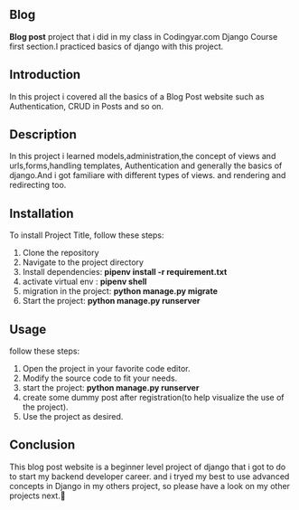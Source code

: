 ## **Blog**

 **Blog post** project that i did in my class in Codingyar.com Django Course first section.I practiced basics of django with this project.

## **Introduction**

In this project i covered all the basics of a Blog Post website such as Authentication, CRUD in Posts and so on.

##  **Description**
In this project i learned models,administration,the concept of views and urls,forms,handling templates, Authentication and generally the basics of django.And i got familiare with different types of views.
and rendering and redirecting too.

## **Installation**

To install Project Title, follow these steps:

1. Clone the repository
2. Navigate to the project directory
3. Install dependencies: **pipenv install -r requirement.txt**
4. activate virtual env :  **pipenv shell**
5. migration in the project: **python manage.py migrate** 
6. Start the project: **python manage.py runserver**

## **Usage**

follow these steps:

1. Open the project in your favorite code editor.
2. Modify the source code to fit your needs.
3. start the project: **python manage.py runserver**
4. create some dummy post after registration(to help visualize the use of the project).
5. Use the project as desired.



## **Conclusion**

This blog post website is a beginner level project of django that i got to do to start my backend developer career. and i tryed my best to use advanced concepts in Django in my others project, so please have a look on my other projects next.👋
